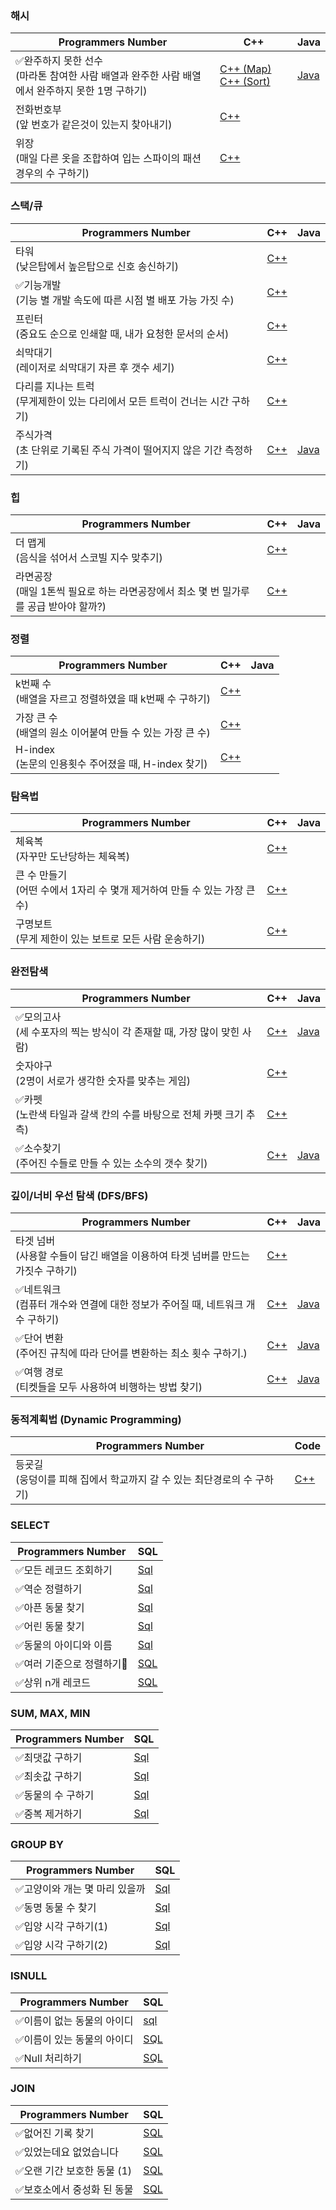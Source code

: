 ### 해시
Programmers Number| C++ | Java
-|-|-
✅완주하지 못한 선수 <br>(마라톤 참여한 사람 배열과 완주한 사람 배열에서 완주하지 못한 1명 구하기)|[C++ (Map)](https://github.com/suhyun1/algorithm-study/blob/master/hamin/Hash/Poor_Runner.cpp) [C++ (Sort)](Hash/runnerWhoDidNotCompleted.cpp) |[Java](Hash/runnerWhoDidNotCompleted.java)
전화번호부 <br> (앞 번호가 같은것이 있는지 찾아내기) | [C++](https://github.com/suhyun1/algorithm-study/blob/master/hamin/Hash/Phone_book.cpp)
위장 <br> (매일 다른 옷을 조합하여 입는 스파이의 패션 경우의 수 구하기)|[C++](CodingTest/Hash/camouflage.cpp)

### 스택/큐
Programmers Number| C++ | Java
-|-|-
타워 <br> (낮은탑에서 높은탑으로 신호 송신하기)|[C++](https://github.com/suhyun1/algorithm-study/blob/master/hamin/Stack%26Queue/Tower.cpp)
✅기능개발 <br/> (기능 별 개발 속도에 따른 시점 별 배포 가능 가짓 수)| [C++](CodingTest/Programmers/../../Queue_Stack/functionDevelopment.cpp)
프린터<br/>(중요도 순으로 인쇄할 때, 내가 요청한 문서의 순서) |[C++](https://github.com/suhyun1/algorithm-study/blob/master/hamin/Stack%26Queue/Printer.cpp)
쇠막대기<br>(레이저로 쇠막대기 자른 후 갯수 세기)|[C++](https://github.com/suhyun1/algorithm-study/blob/master/hamin/Stack%26Queue/Iron_Stick.cpp)|
다리를 지나는 트럭<br>(무게제한이 있는 다리에서 모든 트럭이 건너는 시간 구하기)|[C++]()
주식가격 <br> (초 단위로 기록된 주식 가격이 떨어지지 않은 기간 측정하기)|[C++](CodingTest/Stack&&Queue/stockPrices.cpp)|[Java](CodingTest/Stack&&Queue/stockPrices.java) 

### 힙
Programmers Number| C++ | Java
-|-|-
더 맵게<br/>(음식을 섞어서 스코빌 지수 맞추기)|[C++](https://github.com/hamin7/Today_I_Learned/blob/master/코딩%20테스트/Heap/ramenFactory.cpp)|
라면공장<br>(매일 1톤씩 필요로 하는 라면공장에서 최소 몇 번 밀가루를 공급 받아야 할까?)|[C++](https://github.com/hamin7/Today_I_Learned/blob/master/코딩%20테스트/Heap/ramenFactory.cpp)|


### 정렬
Programmers Number| C++ | Java
-|-|-
k번째 수 <br>(배열을 자르고 정렬하였을 때 k번째 수 구하기)|[C++](https://github.com/suhyun1/algorithm-study/tree/master/hamin/Sort)|
가장 큰 수 <br/>(배열의 원소 이어붙여 만들 수 있는 가장 큰 수) | [C++](https://github.com/suhyun1/algorithm-study/blob/master/hamin/Sort/Biggest_Number.cpp)|
H-index<br/>(논문의 인용횟수 주어졌을 때, H-index 찾기)  |[C++](https://github.com/hamin7/Today_I_Learned/blob/master/코딩%20테스트/Sort/h-index.cpp)|


### 탐욕법
Programmers Number| C++ | Java
-|-|-
체육복 <br> (자꾸만 도난당하는 체육복)|[C++](https://github.com/suhyun1/algorithm-study/blob/master/hamin/Greedy/Workout_Clothes.cpp)|
큰 수 만들기<br/>(어떤 수에서 1자리 수 몇개 제거하여 만들 수 있는 가장 큰 수) |[C++](https://github.com/suhyun1/algorithm-study/blob/master/hamin/Greedy/Making_Big_Number.cpp)|
구명보트<br>(무게 제한이 있는 보트로 모든 사람 운송하기)|[C++](https://github.com/suhyun1/algorithm-study/blob/master/hamin/Greedy/Rescue_Boat.cpp)|


### 완전탐색
Programmers Number| C++ | Java
-|-|-
✅모의고사 <br>(세 수포자의 찍는 방식이 각 존재할 때, 가장 많이 맞힌 사람) |[C++](CodingTest/../BruteForce/studentWhoGiveUpMath.cpp)|[Java](BruteForce/studentWhoGiveUpMath.java)
숫자야구 <br> (2명이 서로가 생각한 숫자를 맞추는 게임) |[C++](https://github.com/suhyun1/algorithm-study/blob/master/hamin/Exhaustive_search/Number_Baseball.md)|
✅카펫<br>(노란색 타일과 갈색 칸의 수를 바탕으로 전체 카펫 크기 추측)|[C++](CodingTest/../BruteForce/carpet.cpp)
✅소수찾기<br>(주어진 수들로 만들 수 있는 소수의 갯수 찾기)|[C++](CodingTest/../BruteForce/findPrimeNumber.cpp)|[Java](CodingTest/../BruteForce/findPrimeNumber.java)

### 깊이/너비 우선 탐색 (DFS/BFS)
Programmers Number| C++ | Java
-|-|-
타겟 넘버 <br> (사용할 수들이 담긴 배열을 이용하여 타겟 넘버를 만드는 가짓수 구하기)| [C++](https://github.com/suhyun1/algorithm-study/blob/master/hamin/BFS%20%26%26%20DFS/Target_Number.md)
✅네트워크<br>(컴퓨터 개수와 연결에 대한 정보가 주어질 때, 네트워크 개수 구하기) | [C++]() | [Java](../Programmers/DFS&&BFS/network.java)
✅단어 변환<br>(주어진 규칙에 따라 단어를 변환하는 최소 횟수 구하기.) | [C++]() | [Java](../Programmers/DFS&&BFS/wordTransition.java)
✅여행 경로<br>(티켓들을 모두 사용하여 비행하는 방법 찾기) | [C++]() | [Java](../Programmers/DFS&&BFS/travelPath.java)



### 동적계획법 (Dynamic Programming)
Programmers Number| Code |
-|-
등굣길 <br> (웅덩이를 피해 집에서 학교까지 갈 수 있는 최단경로의 수 구하기)| [C++](CodingTest/DynamicProgramming/roadToSchool.cpp)

### SELECT 
Programmers Number | SQL
-|-
✅모든 레코드 조회하기| [Sql](/CodingTest/Programmers/SQL/SELECT/viewMax.sql)
✅역순 정렬하기| [Sql](/CodingTest/Programmers/SQL/SELECT/allignDesc.sql)
✅아픈 동물 찾기| [Sql](/CodingTest/Programmers/SQL/SELECT/findSickAnimal.sql)
✅어린 동물 찾기| [Sql](/CodingTest/Programmers/SQL/SELECT/findYoungAnimal.sql)
✅동물의 아이디와 이름| [Sql](/CodingTest/Programmers/SQL/SELECT/animalIdAndName.sql)
✅여러 기준으로 정렬하기| [SQL](/CodingTest/Programmers/SQL/SELECT/allignByManyStandard.sql)
✅상위 n개 레코드| [SQL](/CodingTest/Programmers/SQL/SELECT/recordOnUpperN.sql)

### SUM, MAX, MIN
Programmers Number | SQL
-|-
✅최댓값 구하기| [Sql](/CodingTest/Programmers/SQL/SUM,MAX,MIN/viewAllRecord.sql)
✅최솟값 구하기| [Sql](/CodingTest/Programmers/SQL/SUM,MAX,MIN/findMinOne.sql)
✅동물의 수 구하기|[Sql](/CodingTest/Programmers/SQL/SUM,MAX,MIN/numberOfAnimal.sql)
✅중복 제거하기|[Sql](/CodingTest/Programmers/SQL/SUM,MAX,MIN/removeDuplicatedThings/removeDuplicatedThings.sql)

### GROUP BY
Programmers Number | SQL
-|-
✅고양이와 개는 몇 마리 있을까| [Sql](/CodingTest/Programmers/SQL/GROUP_BY/howManyCatsAndDogs.sql)
✅동명 동물 수 찾기|[Sql](/CodingTest/Programmers/SQL/GROUP_BY/findAnimalThatHaveSameName.sql)
✅입양 시각 구하기(1)|[Sql](/CodingTest/Programmers/SQL/GROUP_BY/findAdoptedDateTime.sql)
✅입양 시각 구하기(2)|[Sql](/CodingTest/Programmers/SQL/GROUP_BY/findAdoptedDateTime(2).sql)

### ISNULL
Programmers Number | SQL
-|-
✅이름이 없는 동물의 아이디| [sql](/CodingTest/Programmers/SQL/ISNULL/animalThatHaveNoName.sql)
✅이름이 있는 동물의 아이디| [SQL](/CodingTest/Programmers/SQL/ISNULL/animalThatHaveName.sql)
✅Null 처리하기 | [SQL](/CodingTest/Programmers/SQL/ISNULL/handlingNull.sql)

### JOIN
Programmers Number | SQL
-|-
✅없어진 기록 찾기 | [SQL](/CodingTest/Programmers/SQL/JOIN/recordThatGone.sql)
✅있었는데요 없었습니다 | [SQL](/CodingTest/Programmers/SQL/JOIN/existButNotExist.sql)
✅오랜 기간 보호한 동물 (1) | [SQL](/CodingTest/Programmers/SQL/JOIN/animalThatProtectedLong.sql)
✅보호소에서 중성화 된 동물 | [SQL](/CodingTest/Programmers/SQL/JOIN/animalThatNeutralizedInShelter.sql)